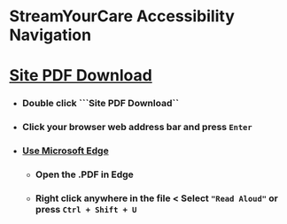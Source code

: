 # StreamYourCare Accessibility Navigation

# [Site PDF Download](sycguide.pdf)
* ### Double click ```Site PDF Download``
* ### Click your browser web address bar and press ```Enter```
* ### [Use Microsoft Edge](https://www.microsoft.com/en-us/edge/launch/try-edge-cle?form=MM1476)
  * ### Open the .PDF in Edge
  * ### Right click anywhere in the file < Select ```"Read Aloud"``` **or** press ```Ctrl + Shift + U```


